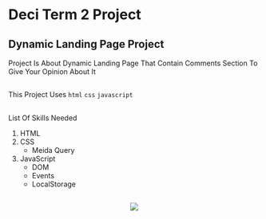 # Deci Term 2 Project
## Dynamic Landing Page Project

Project Is About Dynamic Landing Page That Contain Comments Section To Give Your Opinion About It
##
This Project Uses `html` `css` `javascript`
##
List Of Skills Needed
1. HTML
2. CSS
   - Meida Query
3. JavaScript
   - DOM
   - Events
   - LocalStorage
##
<div id="header" align="center">
  <img src="https://mcit.gov.eg/images/tree/Digital%20Egypt%20Cubs%20Initiative.jpg">
</div>

